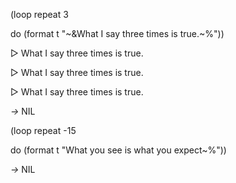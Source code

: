  



(loop repeat 3 



do (format t "&#126;&amp;What I say three times is true.&#126;%")) 



▷ What I say three times is true. 



▷ What I say three times is true. 



▷ What I say three times is true. 



*→* NIL 



(loop repeat -15 



do (format t "What you see is what you expect&#126;%")) 



*→* NIL 







 



 



